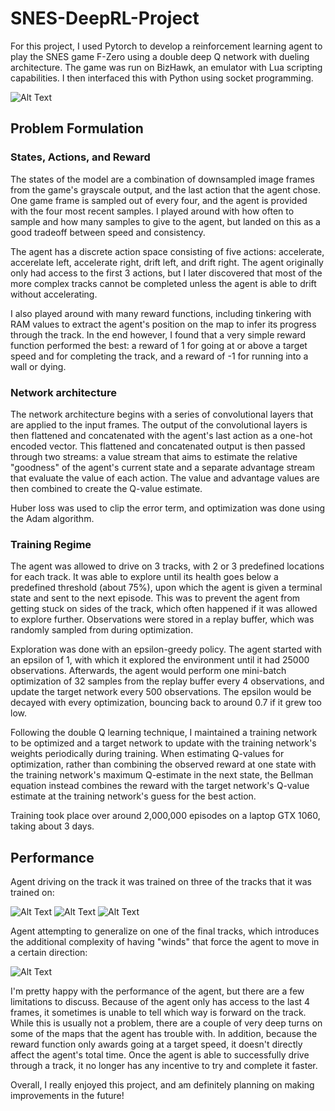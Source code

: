 # SNES-DeepRL-Project

For this project, I used Pytorch to develop a reinforcement learning agent to play the SNES game F-Zero using a double deep Q network with dueling architecture. The game was run on BizHawk, an emulator with Lua scripting capabilities. I then interfaced this with Python using socket programming. 

![Alt Text](https://github.com/azhou314/SNES-DeepRL-Project/blob/master/F-Zero/gifs/example3.gif)

## Problem Formulation
### States, Actions, and Reward
The states of the model are a combination of downsampled image frames from the game's grayscale output, and the last action that the agent chose. One game frame is sampled out of every four, and the agent is provided with the four most recent samples. I played around with how often to sample and how many samples to give to the agent, but landed on this as a good tradeoff between speed and consistency.

The agent has a discrete action space consisting of five actions: accelerate, accerelate left, accelerate right, drift left, and drift right. The agent originally only had access to the first 3 actions, but I later discovered that most of the more complex tracks cannot be completed unless the agent is able to drift without accelerating.

I also played around with many reward functions, including tinkering with RAM values to extract the agent's position on the map to infer its progress through the track. In the end however, I found that a very simple reward function performed the best: a reward of 1 for going at or above a target speed and for completing the track, and a reward of -1 for running into a wall or dying.

### Network architecture

The network architecture begins with a series of convolutional layers that are applied to the input frames. The output of the convolutional layers is then flattened and concatenated with the agent's last action as a one-hot encoded vector. This flattened and concatenated output is then passed through two streams: a value stream that aims to estimate the relative "goodness" of the agent's current state and a separate advantage stream that evaluate the value of each action. The value and advantage values are then combined to create the Q-value estimate.

Huber loss was used to clip the error term, and optimization was done using the Adam algorithm.

### Training Regime

The agent was allowed to drive on 3 tracks, with 2 or 3 predefined locations for each track. It was able to explore until its health goes below a predefined threshold (about 75%), upon which the agent is given a terminal state and sent to the next episode. This was to prevent the agent from getting stuck on sides of the track, which often happened if it was allowed to explore further. Observations were stored in a replay buffer, which was randomly sampled from during optimization.

Exploration was done with an epsilon-greedy policy. The agent started with an epsilon of 1, with which it explored the environment until it had 25000 observations.
Afterwards, the agent would perform one mini-batch optimization of 32 samples from the replay buffer every 4 observations, and update the target network every 500 observations. The epsilon would be decayed with every optimization, bouncing back to around 0.7 if it grew too low.

Following the double Q learning technique, I maintained a training network to be optimized and a target network to update with the training network's weights periodically during training. When estimating Q-values for optimization, rather than combining the observed reward at one state with the training network's maximum Q-estimate in the next state, the Bellman equation instead combines the reward with the target network's Q-value estimate at the training network's guess for the best action.

Training took place over around 2,000,000 episodes on a laptop GTX 1060, taking about 3 days.

## Performance
Agent driving on the track it was trained on three of the tracks that it was trained on:

![Alt Text](https://github.com/azhou314/SNES-DeepRL-Project/blob/master/F-Zero/gifs/example1.gif)
![Alt Text](https://github.com/azhou314/SNES-DeepRL-Project/blob/master/F-Zero/gifs/example2.gif)
![Alt Text](https://github.com/azhou314/SNES-DeepRL-Project/blob/master/F-Zero/gifs/example3.gif)

Agent attempting to generalize on one of the final tracks, which introduces the additional complexity of having "winds" that force the agent to move in a certain direction:

![Alt Text](https://github.com/azhou314/SNES-DeepRL-Project/blob/master/F-Zero/gifs/example4.gif)

I'm pretty happy with the performance of the agent, but there are a few limitations to discuss. Because of the agent only has access to the last 4 frames, it sometimes is unable to tell which way  is forward on the track. While this is usually not a problem, there are a couple of very deep turns on some of the maps that the agent has trouble with. In addition, because the reward function only awards going at a target speed, it doesn't directly affect the agent's total time. Once the agent is able to successfully drive through a track, it no longer has any incentive to try and complete it faster.

Overall, I really enjoyed this project, and am definitely planning on making improvements in the future!
